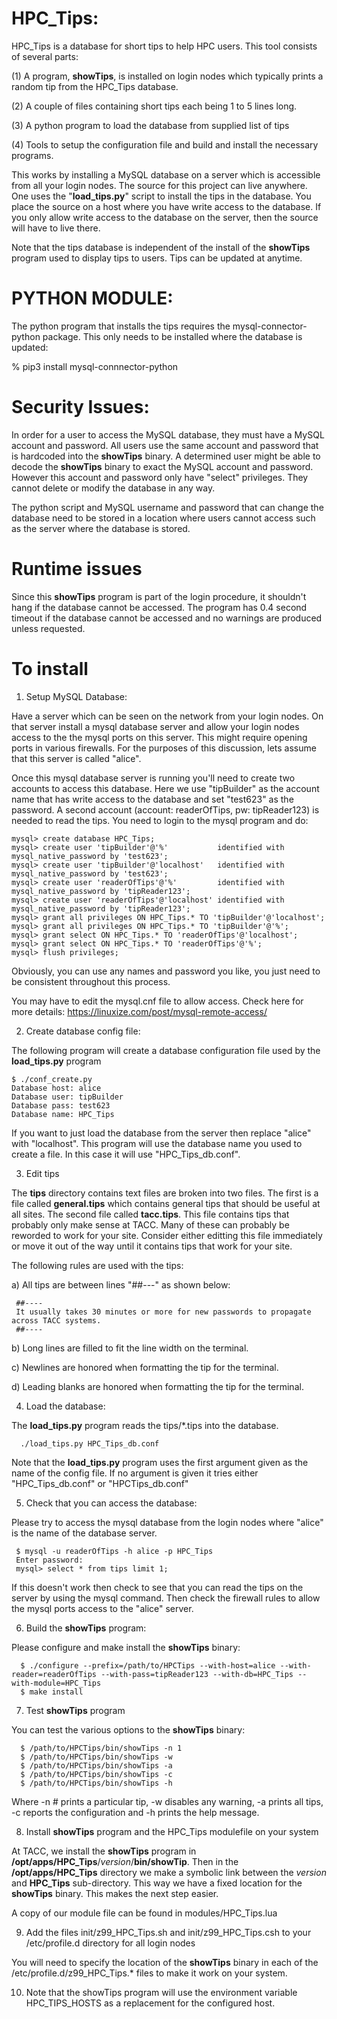 HPC_Tips:
=========

HPC_Tips is a database for short tips to help HPC users.  This tool consists of several parts:

(1) A program, **showTips**, is installed on login nodes which typically prints a random tip from the HPC_Tips database.

(2) A couple of files containing short tips each being 1 to 5 lines long.

(3) A python program to load the database from supplied list of tips

(4) Tools to setup the configuration file and build and install the necessary programs.

This works by installing a MySQL database on a server which is accessible from all your login nodes.  The source for this
project can live anywhere.  One uses the "**load_tips.py**" script to install the tips in the database. You place the source on a
host where you have write access to the database.  If you only allow write access to the database on the server, then the
source will have to live there.

Note that the tips database is independent of the install of the **showTips** program used to display tips to users.  Tips can be
updated at anytime.

PYTHON MODULE:
==============

The python program that installs the tips requires the
mysql-connector-python package.  This only needs to be installed where
the database is updated:

  % pip3 install mysql-connnector-python

Security Issues:
================

In order for a user to access the MySQL database, they must have a MySQL account and password.  All users
use the same account and password that is hardcoded into the **showTips** binary. A determined user might be
able to decode the **showTips** binary to exact the MySQL account and password.  However this account and password
only have "select" privileges.  They cannot delete or modify the database in any way.

The python script and MySQL username and password that can change the database need to be stored in a
location where users cannot access such as the server where the database is stored.

Runtime issues
==============

Since this **showTips** program is part of the login procedure, it shouldn't hang if the database cannot be accessed.
The program has 0.4 second timeout if the database cannot be accessed and no warnings are produced unless requested.

To install
===========

1) Setup MySQL Database:

Have a server which can be seen on the network from your login nodes.  On that server install a mysql database server and allow
your login nodes access to the the mysql ports on this server. This might require opening ports in various firewalls.  For the
purposes of this discussion, lets assume that this server is called "alice".

Once this mysql database server is running you'll need to create two accounts to access this database. Here we use "tipBuilder" as
the account name that has write access to the database and set "test623" as the password.  A second account (account: readerOfTips,
pw: tipReader123) is needed to read the tips. You need to login to the mysql program and do:

    mysql> create database HPC_Tips;
    mysql> create user 'tipBuilder'@'%'           identified with mysql_native_password by 'test623';
    mysql> create user 'tipBuilder'@'localhost'   identified with mysql_native_password by 'test623';
    mysql> create user 'readerOfTips'@'%'         identified with mysql_native_password by 'tipReader123';
    mysql> create user 'readerOfTips'@'localhost' identified with mysql_native_password by 'tipReader123';
    mysql> grant all privileges ON HPC_Tips.* TO 'tipBuilder'@'localhost';
    mysql> grant all privileges ON HPC_Tips.* TO 'tipBuilder'@'%';
    mysql> grant select ON HPC_Tips.* TO 'readerOfTips'@'localhost';
    mysql> grant select ON HPC_Tips.* TO 'readerOfTips'@'%';
    mysql> flush privileges;

Obviously, you can use any names and password you like, you just need to be consistent throughout this process.

You may have to edit the mysql.cnf file to allow access.  Check here for more details: https://linuxize.com/post/mysql-remote-access/


2) Create database config file:

The following program will create a database configuration file used by the **load_tips.py** program

    $ ./conf_create.py
    Database host: alice
    Database user: tipBuilder
    Database pass: test623
    Database name: HPC_Tips
    
If you want to just load the database from the server then replace
"alice" with "localhost".  This program will use the database name you
used to create a file.  In this case it will use "HPC_Tips_db.conf".

3) Edit tips

The **tips** directory contains text files are broken into two files.
The first is a file called **general.tips** which contains general
tips that should be useful at all sites.  The second file called
**tacc.tips**.  This file contains tips that probably only make sense
at TACC.  Many of these can probably be reworded to work for your
site. Consider either editting this file immediately or move it out of
the way until it contains tips that work for your site.

The following rules are used with the tips:

  a) All tips are between lines "##---" as shown below:

     ##----
     It usually takes 30 minutes or more for new passwords to propagate across TACC systems.
     ##----

  b) Long lines are filled to fit the line width on the terminal.

  c) Newlines are honored when formatting the tip for the terminal.

  d) Leading blanks are honored when formatting the tip for the terminal.

4) Load the database:

The **load_tips.py** program reads the tips/*.tips into the database.

      ./load_tips.py HPC_Tips_db.conf

Note that the **load_tips.py** program uses the first argument given as the name of the config file.  If no argument is given
it tries either "HPC_Tips_db.conf" or "HPCTips_db.conf"

5) Check that you can access the database:

Please try to access the mysql database from the login nodes where "alice" is the name of the database server.

     $ mysql -u readerOfTips -h alice -p HPC_Tips 
     Enter password: 
     mysql> select * from tips limit 1;

If this doesn't work then check to see that you can read the tips on
the server by using the mysql command.  Then check the firewall
rules to allow the mysql ports access to the "alice" server.

6) Build the **showTips** program:

Please configure and make install the **showTips** binary:

      $ ./configure --prefix=/path/to/HPCTips --with-host=alice --with-reader=readerOfTips --with-pass=tipReader123 --with-db=HPC_Tips --with-module=HPC_Tips
      $ make install

7) Test **showTips** program

You can test the various options to the **showTips** binary:

      $ /path/to/HPCTips/bin/showTips -n 1
      $ /path/to/HPCTips/bin/showTips -w
      $ /path/to/HPCTips/bin/showTips -a
      $ /path/to/HPCTips/bin/showTips -c
      $ /path/to/HPCTips/bin/showTips -h

Where -n # prints a particular tip, -w disables any warning, -a prints all tips, -c reports the configuration and -h prints the help message.


8) Install **showTips** program and the HPC_Tips modulefile on your system

At TACC, we install the **showTips** program in **/opt/apps/HPC_Tips**/*version*/**bin/showTip**. Then in the **/opt/apps/HPC_Tips** directory
we make a symbolic link between the *version* and **HPC_Tips** sub-directory. This way we have a fixed location for the **showTips** binary. This makes
the next step easier.

A copy of our module file can be found in modules/HPC_Tips.lua


9) Add the files init/z99_HPC_Tips.sh and init/z99_HPC_Tips.csh to your /etc/profile.d directory for all login nodes

You will need to specify the location of the **showTips** binary in each of the /etc/profile.d/z99_HPC_Tips.\*
files to make it work on your system.

10) Note that the showTips program will use the environment variable
HPC\_TIPS\_HOSTS as a replacement for the configured host.
